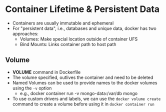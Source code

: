 # Container Lifetime & Persistent Data

- Containers are usually immutable and ephemeral
- For "persistent data", i.e., databases and unique data, docker has two approaches:
  - Volumes: Make special location outside of container UFS
  - Bind Mounts: Links container path to host path

## Volume

- **VOLUME** command in Dockerfile
- The volume specified, outlives the container and need to be deleted
- Named Volumes can be used to provide names to the docker volumes using the `-v` option
  - e.g., docker container run -v mongo-data:/var/db mongo
- To use custom drivers and labels, we can use the `docker volume create` command to create a volume before using it in `docker container run`

